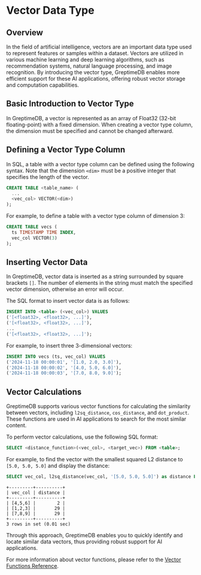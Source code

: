 # Vector Data Type

## Overview

In the field of artificial intelligence, vectors are an important data type used to represent features or samples within a dataset. Vectors are utilized in various machine learning and deep learning algorithms, such as recommendation systems, natural language processing, and image recognition. By introducing the vector type, GreptimeDB enables more efficient support for these AI applications, offering robust vector storage and computation capabilities.

## Basic Introduction to Vector Type

In GreptimeDB, a vector is represented as an array of Float32 (32-bit floating-point) with a fixed dimension. When creating a vector type column, the dimension must be specified and cannot be changed afterward.

## Defining a Vector Type Column

In SQL, a table with a vector type column can be defined using the following syntax. Note that the dimension `<dim>` must be a positive integer that specifies the length of the vector.

```sql
CREATE TABLE <table_name> (
  ...
  <vec_col> VECTOR(<dim>)
);
```

For example, to define a table with a vector type column of dimension 3:

```sql
CREATE TABLE vecs (
  ts TIMESTAMP TIME INDEX,
  vec_col VECTOR(3)
);
```

## Inserting Vector Data

In GreptimeDB, vector data is inserted as a string surrounded by square brackets `[]`. The number of elements in the string must match the specified vector dimension, otherwise an error will occur.

The SQL format to insert vector data is as follows:

```sql
INSERT INTO <table> (<vec_col>) VALUES
('[<float32>, <float32>, ...]'),
('[<float32>, <float32>, ...]'),
...
('[<float32>, <float32>, ...]');
```

For example, to insert three 3-dimensional vectors:

```sql
INSERT INTO vecs (ts, vec_col) VALUES
('2024-11-18 00:00:01', '[1.0, 2.0, 3.0]'),
('2024-11-18 00:00:02', '[4.0, 5.0, 6.0]'),
('2024-11-18 00:00:03', '[7.0, 8.0, 9.0]');
```

## Vector Calculations

GreptimeDB supports various vector functions for calculating the similarity between vectors, including `l2sq_distance`, `cos_distance`, and `dot_product`. These functions are used in AI applications to search for the most similar content.

To perform vector calculations, use the following SQL format:

```sql
SELECT <distance_function>(<vec_col>, <target_vec>) FROM <table>;
```

For example, to find the vector with the smallest squared L2 distance to `[5.0, 5.0, 5.0]` and display the distance:

```sql
SELECT vec_col, l2sq_distance(vec_col, '[5.0, 5.0, 5.0]') as distance FROM vecs ORDER BY distance;
```

```
+---------+----------+
| vec_col | distance |
+---------+----------+
| [4,5,6] |        2 |
| [1,2,3] |       29 |
| [7,8,9] |       29 |
+---------+----------+
3 rows in set (0.01 sec)
```

Through this approach, GreptimeDB enables you to quickly identify and locate similar data vectors, thus providing robust support for AI applications.

For more information about vector functions, please refer to the [Vector Functions Reference](/reference/sql/functions/vector.md).

